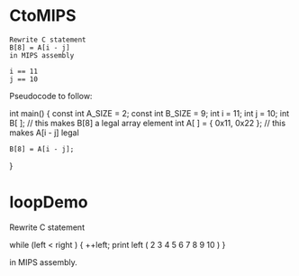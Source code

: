 # CtoMIPS


    Rewrite C statement
    B[8] = A[i - j]
    in MIPS assembly

    i == 11
    j == 10

Pseudocode to follow:

int main()
 {
    const int A_SIZE = 2;
    const int B_SIZE = 9;
    int i = 11;
    int j = 10;
    int B[ ]; // this makes B[8] a legal array element
    int A[ ] = { 0x11, 0x22 }; // this makes A[i - j] legal
    
    B[8] = A[i - j];
 }


# loopDemo

Rewrite C statement

while (left < right ) {
     ++left;
     print left ( 2 3 4 5 6 7 8 9 10 )
}

in MIPS assembly.
